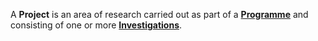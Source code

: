 A **Project** is an area of research carried out as part of a [**Programme**](#tag/programmes) and consisting of one or more [**Investigations**](#tag/investigations).